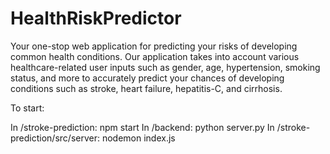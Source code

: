 # HealthRiskPredictor
Your one-stop web application for predicting your risks of developing common health conditions. Our application takes into account various healthcare-related user inputs such as gender, age, hypertension, smoking status, and more to accurately predict your chances of developing conditions such as stroke, heart failure, hepatitis-C, and cirrhosis.

To start:

In /stroke-prediction: npm start
In /backend: python server.py
In /stroke-prediction/src/server: nodemon index.js
